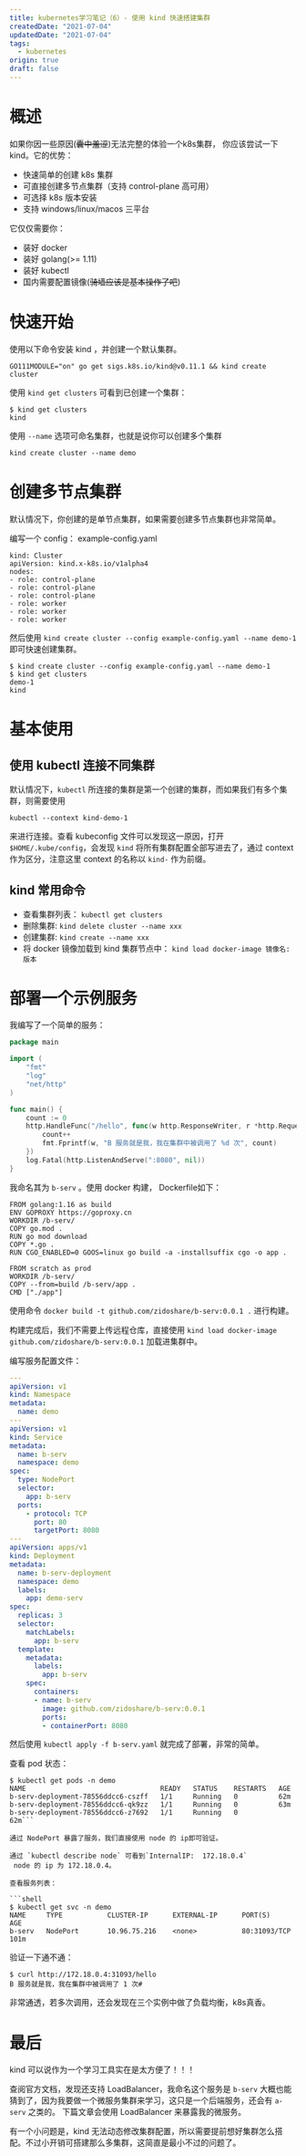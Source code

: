 ```yaml
---
title: kubernetes学习笔记（6）- 使用 kind 快速搭建集群
createdDate: "2021-07-04"
updatedDate: "2021-07-04"
tags:
  - kubernetes
origin: true
draft: false
---
```


# 概述

如果你因一些原因(<del>囊中羞涩</del>)无法完整的体验一个k8s集群， 你应该尝试一下 kind。它的优势：

* 快速简单的创建 k8s 集群
* 可直接创建多节点集群（支持 control-plane 高可用）
* 可选择 k8s 版本安装
* 支持 windows/linux/macos 三平台

它仅仅需要你：

* 装好 docker
* 装好 golang(>= 1.11)
* 装好 kubectl
* 国内需要配置镜像(<del>骑墙应该是基本操作了吧</del>)

# 快速开始

使用以下命令安装 kind ，并创建一个默认集群。

```
GO111MODULE="on" go get sigs.k8s.io/kind@v0.11.1 && kind create cluster
```

使用 `kind get clusters` 可看到已创建一个集群：

```shell
$ kind get clusters
kind
```

使用 `--name` 选项可命名集群，也就是说你可以创建多个集群
```
kind create cluster --name demo
```

# 创建多节点集群

默认情况下，你创建的是单节点集群，如果需要创建多节点集群也非常简单。

编写一个 config： example-config.yaml

```
kind: Cluster
apiVersion: kind.x-k8s.io/v1alpha4
nodes:
- role: control-plane
- role: control-plane
- role: control-plane
- role: worker
- role: worker
- role: worker
```

然后使用 `kind create cluster --config example-config.yaml --name demo-1` 即可快速创建集群。

```
$ kind create cluster --config example-config.yaml --name demo-1
$ kind get clusters
demo-1
kind
```

# 基本使用

## 使用 kubectl 连接不同集群

默认情况下，`kubectl` 所连接的集群是第一个创建的集群，而如果我们有多个集群，则需要使用 
```
kubectl --context kind-demo-1
```
来进行连接。查看 kubeconfig 文件可以发现这一原因，打开`$HOME/.kube/config`，会发现 `kind` 将所有集群配置全部写进去了，通过 context 作为区分，注意这里 context 的名称以 `kind-` 作为前缀。

## kind 常用命令

* 查看集群列表： `kubectl get clusters`
* 删除集群: `kind delete cluster --name xxx`
* 创建集群: `kind create --name xxx`
* 将 docker 镜像加载到 kind 集群节点中： `kind load docker-image 镜像名:版本`

# 部署一个示例服务

我编写了一个简单的服务：

```go
package main

import (
	"fmt"
	"log"
	"net/http"
)

func main() {
	count := 0
	http.HandleFunc("/hello", func(w http.ResponseWriter, r *http.Request) {
		count++
		fmt.Fprintf(w, "B 服务就是我，我在集群中被调用了 %d 次", count)
	})
	log.Fatal(http.ListenAndServe(":8080", nil))
}

```

我命名其为 `b-serv` 。使用 docker 构建， Dockerfile如下：


```
FROM golang:1.16 as build
ENV GOPROXY https://goproxy.cn
WORKDIR /b-serv/
COPY go.mod .
RUN go mod download
COPY *.go .
RUN CGO_ENABLED=0 GOOS=linux go build -a -installsuffix cgo -o app .

FROM scratch as prod
WORKDIR /b-serv/
COPY --from=build /b-serv/app .
CMD ["./app"]
```

使用命令 `docker build -t github.com/zidoshare/b-serv:0.0.1 .` 进行构建。

构建完成后，我们不需要上传远程仓库，直接使用 `kind load docker-image github.com/zidoshare/b-serv:0.0.1` 加载进集群中。

编写服务配置文件：

```yaml
---
apiVersion: v1
kind: Namespace
metadata:
  name: demo
---
apiVersion: v1
kind: Service
metadata:
  name: b-serv
  namespace: demo
spec:
  type: NodePort
  selector:
    app: b-serv
  ports:
    - protocol: TCP
      port: 80
      targetPort: 8080
---
apiVersion: apps/v1
kind: Deployment
metadata:
  name: b-serv-deployment
  namespace: demo
  labels:
    app: demo-serv
spec:
  replicas: 3
  selector:
    matchLabels:
      app: b-serv
  template:
    metadata:
      labels:
        app: b-serv
    spec:
      containers:
      - name: b-serv
        image: github.com/zidoshare/b-serv:0.0.1
        ports:
        - containerPort: 8080
```

然后使用 `kubectl apply -f b-serv.yaml` 就完成了部署，非常的简单。

查看 pod 状态：
```shell
$ kubectl get pods -n demo
NAME                                 READY   STATUS    RESTARTS   AGE
b-serv-deployment-78556ddcc6-cszff   1/1     Running   0          62m
b-serv-deployment-78556ddcc6-qk9zz   1/1     Running   0          63m
b-serv-deployment-78556ddcc6-z7692   1/1     Running   0          62m```

通过 NodePort 暴露了服务，我们直接使用 node 的 ip即可验证。

通过 `kubectl describe node` 可看到`InternalIP:  172.18.0.4`
 node 的 ip 为 172.18.0.4。

查看服务列表：

```shell
$ kubectl get svc -n demo
NAME     TYPE           CLUSTER-IP      EXTERNAL-IP      PORT(S)        AGE
b-serv   NodePort       10.96.75.216    <none>           80:31093/TCP   101m
```
验证一下通不通：
```shell
$ curl http://172.18.0.4:31093/hello
B 服务就是我，我在集群中被调用了 1 次#
```

非常通透，若多次调用，还会发现在三个实例中做了负载均衡，k8s真香。

# 最后

kind 可以说作为一个学习工具实在是太方便了！！！

查阅官方文档，发现还支持 LoadBalancer，我命名这个服务是 `b-serv` 大概也能猜到了，因为我要做一个微服务集群来学习，这只是一个后端服务，还会有 `a-serv` 之类的。 下篇文章会使用 LoadBalancer 来暴露我的微服务。

有一个小问题是，kind 无法动态修改集群配置，所以需要提前想好集群怎么搭配。不过小开销可搭建那么多集群，这简直是最小不过的问题了。
